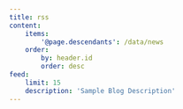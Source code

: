 ```yaml
---
title: rss
content:
    items:
        '@page.descendants': /data/news
    order:
        by: header.id
        order: desc
feed:
    limit: 15
    description: 'Sample Blog Description'
---
```


